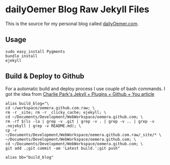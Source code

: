 dailyOemer Blog Raw Jekyll Files
================================

This is the source for my personal blog called [dailyOemer.com](http://dailyoemer.com). 

Usage
-----
	
	sudo easy_install Pygments
    bundle install
    ejekyll

Build & Deploy to Github
------------------------

For a automatic build and deploy process I use couple of bash commands. I got the idea from [Charlie Park's Jekyll + Plugins + Github + You article](http://charliepark.org/jekyll-with-plugins/)

	alias build_blog="\
	cd ~/workspace/oemera.github.com.raw; \
	rm -r _site; rm -r _clicky_cache; ejekyll; \
	cd ~/Documents/Development/WebWorkspace/oemera.github.com; \
	rm -rf $(ls -la | grep -v .git | grep -v . | grep -v .. | grep -v .nojekyll | grep -v README.md); \
	cp -r ~/Documents/Development/WebWorkspace/oemera.github.com.raw/_site/* \
	~/Documents/Development/WebWorkspace/oemera.github.com; \
	cd ~/Documents/Development/WebWorkspace/oemera.github.com; \
	git add .;git commit -am 'Latest build.';git push"
	
	alias bb="build_blog"
